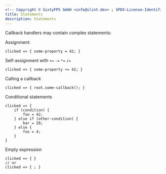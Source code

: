 ```yaml
---
<!-- Copyright © SixtyFPS GmbH <info@slint.dev> ; SPDX-License-Identifier: MIT -->
title: Statements
description: Statements
---
```


Callback handlers may contain complex statements:

Assignment:

```slint no-test
clicked => { some-property = 42; }
```

Self-assignment with `+=` `-=` `*=` `/=`

```slint no-test
clicked => { some-property += 42; }
```

Calling a callback

```slint no-test
clicked => { root.some-callback(); }
```

Conditional statements

```slint no-test
clicked => {
    if (condition) {
        foo = 42;
    } else if (other-condition) {
        bar = 28;
    } else {
        foo = 4;
    }
}
```

Empty expression

```slint no-test
clicked => { }
// or
clicked => { ; }
```
